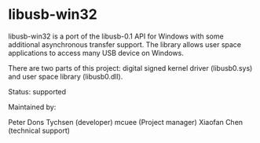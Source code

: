 # libusb-win32
libusb-win32 is a port of the libusb-0.1 API for Windows with some additional asynchronous transfer support. The library allows user space applications to access many USB device on Windows.

There are two parts of this project: digital signed kernel driver (libusb0.sys) and user space library (libusb0.dll).

Status: supported

Maintained by:

Peter Dons Tychsen (developer) 
mcuee (Project manager)
Xiaofan Chen (technical support)

